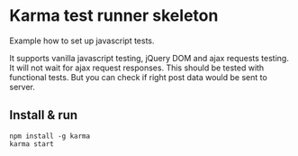 # Karma test runner skeleton

Example how to set up javascript tests.

It supports vanilla javascript testing, jQuery DOM and ajax requests testing.
It will not wait for ajax request responses. This should be tested with functional 
tests. But you can check if right post data would be sent to server.

## Install & run

    npm install -g karma
    karma start
